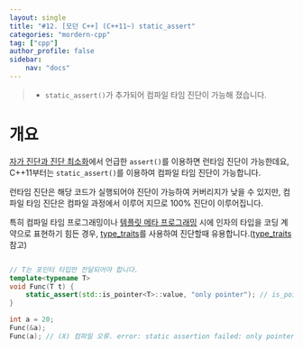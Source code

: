 ```yaml
---
layout: single
title: "#12. [모던 C++] (C++11~) static_assert"
categories: "mordern-cpp"
tag: ["cpp"]
author_profile: false
sidebar: 
    nav: "docs"
---
```


> * `static_assert()`가 추가되어 컴파일 타임 진단이 가능해 졌습니다.

# 개요

[자가 진단과 진단 최소화](https://tango1202.github.io/classic-cpp-exception/classic-cpp-exception-diagonostics/)에서 언급한 `assert()`를 이용하면 런타임 진단이 가능한데요, C++11부터는 `static_assert()`를 이용하여 컴파일 타임 진단이 가능합니다.

런타임 진단은 해당 코드가 실행되어야 진단이 가능하여 커버리지가 낮을 수 있지만, 컴파일 타임 진단은 컴파일 과정에서 이루어 지므로 100% 진단이 이루어집니다. 

특히 컴파일 타임 프로그래밍이나  [템플릿 메타 프로그래밍](https://tango1202.github.io/classic-cpp-stl/classic-cpp-stl-template-meta-programming/) 시에 인자의 타입을 코딩 계약으로 표현하기 힘든 경우,  [type_traits](https://tango1202.github.io/mordern-cpp/mordern-cpp-type-traits/)를 사용하여 진단할때 유용합니다.([type_traits](https://tango1202.github.io/mordern-cpp/mordern-cpp-type-traits/) 참고)

```cpp

// T는 포인터 타입만 전달되어야 합니다.
template<typename T>
void Func(T t) { 
    static_assert(std::is_pointer<T>::value, "only pointer"); // is_pointer는 C++11에 추가된 type_traits
}

int a = 20;
Func(&a);
Func(a); // (X) 컴파일 오류. error: static assertion failed: only pointer
```

